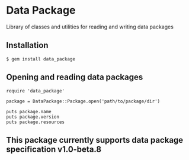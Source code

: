 Data Package
============

Library of classes and utilities for reading and writing data packages

## Installation

```
$ gem install data_package
```

## Opening and reading data packages

```
require 'data_package'

package = DataPackage::Package.open('path/to/package/dir')

puts package.name
puts package.version
puts package.resources
```

## This package currently supports data package specification v1.0-beta.8